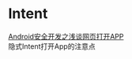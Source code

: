 # Intent


[Android安全开发之浅谈网页打开APP](https://yq.aliyun.com/articles/57088?&utm_source=qq)  
隐式Intent打开App的注意点  
